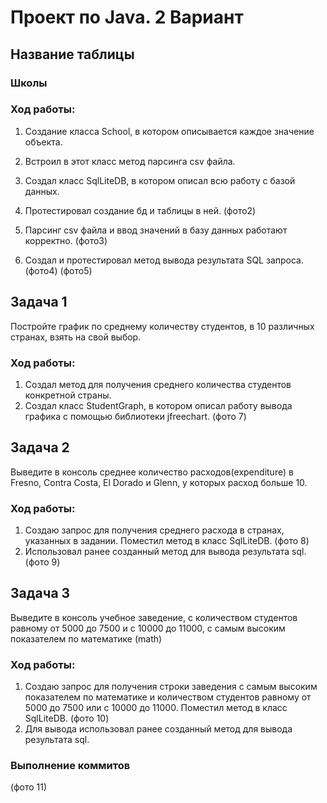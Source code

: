 # Проект по Java. 2 Вариант
## Название таблицы
### Школы
### Ход работы:
1. Создание класса School, в котором описывается каждое значение объекта. 
2. Встроил в этот класс метод парсинга csv файла.

3. Создал класс SqlLiteDB, в котором описал всю работу с базой данных.
4. Протестировал создание бд и таблицы в ней.
(фото2)
5. Парсинг csv файла и ввод значений в базу данных работают корректно.
(фото3)
6. Создал и протестировал метод вывода результата SQL запроса.
(фото4)
(фото5)

## Задача 1
Постройте график по среднему количеству студентов, в 10 различных странах, взять на свой выбор.
### Ход работы:
1. Создал метод для получения среднего количества студентов конкретной страны.
2. Создал класс StudentGraph, в котором описал работу вывода графика с помощью библиотеки jfreechart.
(фото 7)

## Задача 2
Выведите в консоль среднее количество расходов(expenditure) в Fresno, Contra Costa, El Dorado и Glenn, у которых расход больше 10.
### Ход работы:
1. Создаю запрос для получения среднего расхода в странах, указанных в задании. Поместил метод в класс SqlLiteDB.
(фото 8)
2. Использовал ранее созданный метод для вывода результата sql.
(фото 9)

## Задача 3
Выведите в консоль учебное заведение, с количеством студентов равному от 5000 до 7500 и с 10000 до 11000, с самым высоким показателем по математике (math)
### Ход работы:
1. Создаю запрос для получения строки заведения с самым высоким показателем по математике и количеством студентов равному от 5000 до 7500 или с 10000 до 11000. Поместил метод в класс SqlLiteDB.
(фото 10)
2. Для вывода использовал ранее созданный метод для вывода результата sql.

### Выполнение коммитов
(фото 11)
